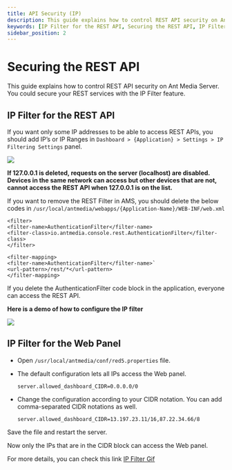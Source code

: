 ```yaml
---
title: API Security (IP)
description: This guide explains how to control REST API security on Ant Media Server. You could secure your REST services with the IP Filter feature.
keywords: [IP Filter for the REST API, Securing the REST API, IP Filter for the Web Panel, Ant Media Server Documentation, Ant Media Server Tutorials]
sidebar_position: 2
---
```


# Securing the REST API

This guide explains how to control REST API security on Ant Media Server. You could secure your REST services with the IP Filter feature.

## IP Filter for the REST API

If you want only some IP addresses to be able to access REST APIs, you should add IP’s or IP Ranges in `Dashboard > {Application} > Settings > IP Filtering Settings` panel.

![](@site/static/img/rest-api/rest-api-ip-filter.png)

**If 127.0.0.1 is deleted, requests on the server (localhost) are disabled. Devices in the same network can access but other devices that are not, cannot access the REST API when 127.0.0.1 is on the list.**

If you want to remove the REST Filter in AMS, you should delete the below codes in `/usr/local/antmedia/webapps/{Application-Name}/WEB-INF/web.xml`

```
<filter>
<filter-name>AuthenticationFilter</filter-name>
<filter-class>io.antmedia.console.rest.AuthenticationFilter</filter-class>
</filter>

<filter-mapping>
<filter-name>AuthenticationFilter</filter-name>`
<url-pattern>/rest/*</url-pattern>
</filter-mapping>
```

If you delete the AuthenticationFilter code block in the application, everyone can access the REST API.

**Here is a demo of how to configure the IP filter**

![](@site/static/img/rest-api/rest-api-ip-filtering-demo.gif)

## IP Filter for the Web Panel

* Open ```/usr/local/antmedia/conf/red5.properties``` file.
* The default configuration lets all IPs access the Web panel.

  `server.allowed_dashboard_CIDR=0.0.0.0/0`
* Change the configuration according to your CIDR notation. You can add comma-separated CIDR notations as well.

  `server.allowed_dashboard_CIDR=13.197.23.11/16,87.22.34.66/8`

Save the file and restart the server.

Now only the IPs that are in the CIDR block can access the Web panel.


For more details, you can check this link [IP Filter Gif](https://raw.githubusercontent.com/wiki/ant-media/Ant-Media-Server/images/ip-filter.gif)

